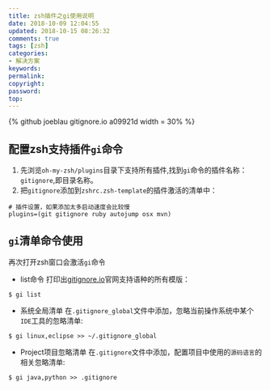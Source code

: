 ```yaml
---
title: zsh插件之gi使用说明
date: 2018-10-09 12:04:55
updated: 2018-10-15 08:26:32
comments: true
tags: [zsh]
categories:
- 解决方案
keywords: 
permalink: 
copyright: 
password: 
top:   
---
```

<!--github库卡片-->
{% github joeblau gitignore.io a09921d width = 30% %}
## 配置zsh支持插件`gi`命令
1. 先浏览`oh-my-zsh/plugins`目录下支持所有插件,找到`gi`命令的插件名称：`gitignore`,即目录名称。
2. 把`gitignore`添加到`zshrc.zsh-template`的插件激活的清单中：
```
# 插件设置，如果添加太多启动速度会比较慢
plugins=(git gitignore ruby autojump osx mvn)
```
## `gi`清单命令使用 
再次打开zsh窗口会激活`gi`命令
* list命令
打印出[gitignore.io](https://www.gitignore.io/)官网支持语种的所有模版：
```
$ gi list
```
* 系统全局清单
在`.gitignore_global`文件中添加，忽略当前操作系统中某个`IDE`工具的忽略清单:
```
$ gi linux,eclipse >> ~/.gitignore_global
```
* Project项目忽略清单
在`.gitignore`文件中添加，配置项目中使用的`源码语言`的相关忽略清单:
```
$ gi java,python >> .gitignore
```


